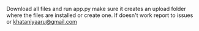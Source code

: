 Download all files and run app.py
make sure it creates an upload folder
where the files are installed
or create one.
If doesn't work report to issues or 
khataniyaaru@gmail.com
